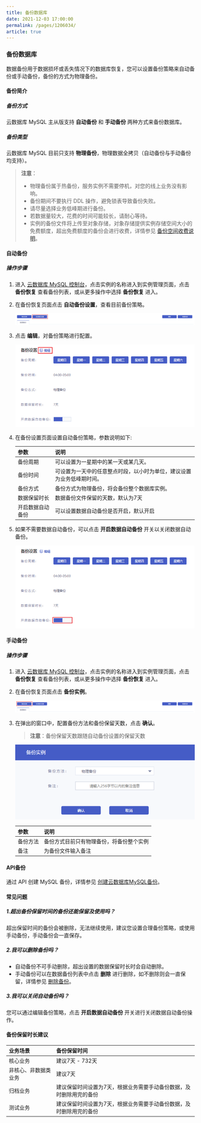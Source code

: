 ```yaml
---
title: 备份数据库
date: 2021-12-03 17:00:00
permalink: /pages/1206034/
article: true
---
```


### 备份数据库

数据备份用于数据损坏或丢失情况下的数据库恢复，您可以设置备份策略来自动备份或手动备份，备份的方式为物理备份。

#### 备份简介

##### 备份方式

云数据库 MySQL 主从版支持 **自动备份** 和 **手动备份** 两种方式来备份数据库。

##### 备份类型

云数据库 MySQL 目前只支持 **物理备份**，物理数据全拷贝（自动备份与手动备份均支持）。

> **注意**：
>
> - 物理备份属于热备份，服务实例不需要停机，对您的线上业务没有影响。
> - 备份期间不要执行 DDL 操作，避免锁表导致备份失败。
> - 请尽量选择业务低峰期进行备份。
> - 若数据量较大，花费的时间可能较长，请耐心等待。
> - 实例的备份文件将上传至对象存储，对象存储提供实例存储空间大小的免费额度，超出免费额度的备份会进行收费，详情参见 [备份空间收费说明](./../../03.购买指南/05.备份空间收费说明.md)。
>

#### 自动备份

##### 操作步骤

1. 进入 [云数据库 MySQL 控制台](https://console.capitalonline.net/dbinstances)，点击实例的名称进入到实例管理页面，点击 **备份恢复** 查看备份列表，或从更多操作中选择 **备份恢复** 进入。

2. 在备份恢复页面点击 **自动备份设置**，查看目前备份策略。

   ![backup_list](./../../pic/backup_list.png)

3. 点击 **编辑**，对备份策略进行配置。

   ![backup_console](./../../pic/backup_console.png)

4. 在备份设置页面设置自动备份策略，参数说明如下:

   | 参数             | 说明                                                         |
   | :--------------- | :----------------------------------------------------------- |
   | 备份周期         | 可以设置为一星期中的某一天或某几天。                         |
   | 备份时间         | 可设置为一天中的任意整点时段，以小时为单位，建议设置为业务低峰期时间。 |
   | 备份方式         | 备份方式为物理备份，将会备份整个数据库实例。                 |
   | 数据保留时长     | 数据备份文件保留的天数，默认为7天                            |
   | 开启数据自动备份 | 可以设置数据自动备份是否开启，默认开启                       |

5. 如果不需要数据自动备份，可以点击 **开启数据自动备份** 开关以关闭数据自动备份。

   ![backup_open](./../../pic/backup_open.png)

#### 手动备份

##### 操作步骤

1. 进入 [云数据库 MySQL 控制台](https://console.capitalonline.net/dbinstances)，点击实例的名称进入到实例管理页面，点击 **备份恢复** 查看备份列表，或从更多操作中选择 **备份恢复** 进入。

2. 在备份恢复页面点击 **备份实例**。

   ![backup_backup](./../../pic/backup_backup.png)

3. 在弹出的窗口中，配置备份方法和备份保留天数，点击 **确认**。

   > **注意**：备份保留天数跟随自动备份设置的保留天数

   ![backup_popup](./../../pic/backup_popup.png)

   | 参数     | 说明                                     |
   | :------- | :--------------------------------------- |
   | 备份方法 | 备份方式目前只有物理备份，将备份整个实例 |
   | 备注     | 为备份文件输入备注                       |

#### API备份

通过 API 创建 MySQL 备份，详情参见 [创建云数据库MySQL备份](./../../08.API文档/04.备份相关接口/00.创建云数据库MySQL备份.md)。

#### 常见问题

##### 1.超出备份保留时间的备份还能保留及使用吗？

超出保留时间的备份会被删除，无法继续使用，建议您设置合理备份策略，或使用手动备份，手动备份会一直保存。

##### 2.我可以删除备份吗？

- 自动备份不可手动删除，超出设置的数据保留时长时会自动删除。
- 手动备份可以在数据备份列表中点击 **删除** 进行删除，如不删除则会一直保留，详情参见 [删除备份](./02.删除备份.md)。

##### 3.我可以关闭自动备份吗？

您可以通过编辑备份策略，点击 **开启数据自动备份** 开关进行关闭数据自动备份操作。

#### 备份保留时长建议

| 业务场景             | 备份保留时间                                                 |
| :------------------- | :----------------------------------------------------------- |
| 核心业务             | 建议7天 - 732天                                              |
| 非核心、非数据类业务 | 建议7天                                                      |
| 归档业务             | 建议保留时间设置为7天，根据业务需要手动备份数据，及时删除用完的备份 |
| 测试业务             | 建议保留时间设置为7天，根据业务需要手动备份数据，及时删除用完的备份 |
